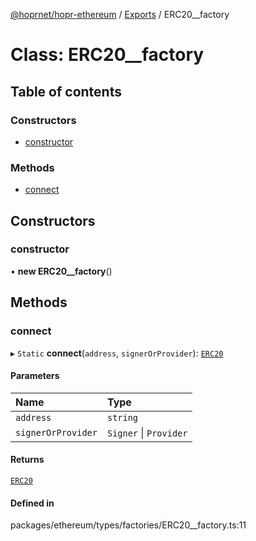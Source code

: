 [@hoprnet/hopr-ethereum](../README.md) / [Exports](../modules.md) / ERC20__factory

# Class: ERC20\_\_factory

## Table of contents

### Constructors

- [constructor](ERC20__factory.md#constructor)

### Methods

- [connect](ERC20__factory.md#connect)

## Constructors

### constructor

• **new ERC20__factory**()

## Methods

### connect

▸ `Static` **connect**(`address`, `signerOrProvider`): [`ERC20`](ERC20.md)

#### Parameters

| Name | Type |
| :------ | :------ |
| `address` | `string` |
| `signerOrProvider` | `Signer` \| `Provider` |

#### Returns

[`ERC20`](ERC20.md)

#### Defined in

packages/ethereum/types/factories/ERC20__factory.ts:11
